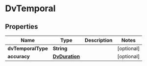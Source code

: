 # DvTemporal

## Properties
Name | Type | Description | Notes
------------ | ------------- | ------------- | -------------
**dvTemporalType** | **String** |  |  [optional]
**accuracy** | [**DvDuration**](DvDuration.md) |  |  [optional]
